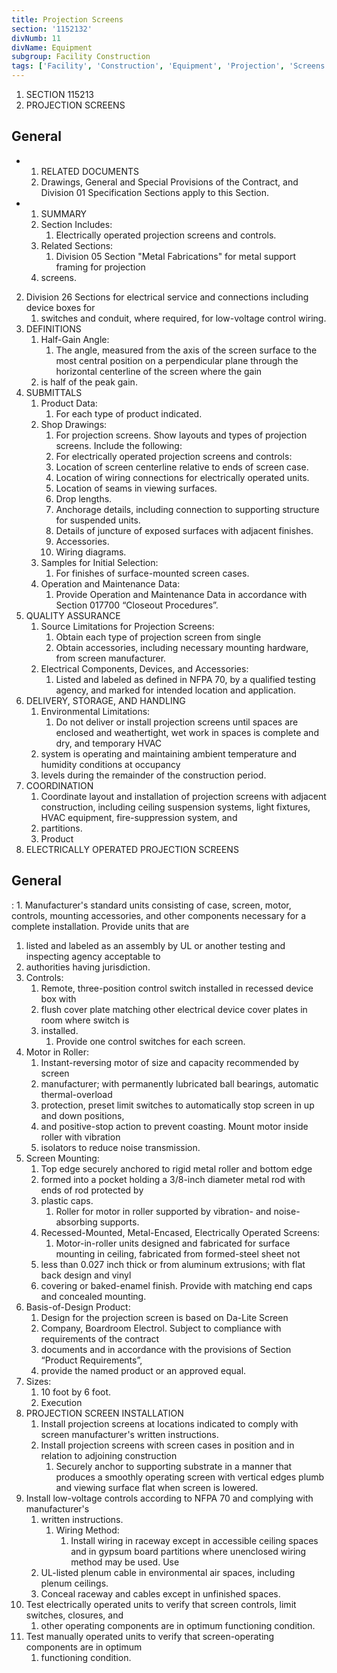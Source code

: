 ```yaml
---
title: Projection Screens
section: '1152132'
divNumb: 11
divName: Equipment
subgroup: Facility Construction
tags: ['Facility', 'Construction', 'Equipment', 'Projection', 'Screens']
---
```


   1. SECTION 115213
   1. PROJECTION SCREENS

## General


* 
	1. RELATED DOCUMENTS
   1. Drawings, General and Special Provisions of the Contract, and Division 01 Specification
Sections apply to this Section.

* 
	1. SUMMARY
   1. Section Includes:
      1. Electrically operated projection screens and controls.
   1. Related Sections:
      1. Division 05 Section "Metal Fabrications" for metal support framing for projection
   1. screens.
2. Division 26 Sections for electrical service and connections including device boxes for
   1. switches and conduit, where required, for low-voltage control wiring.
4. DEFINITIONS
   1. Half-Gain Angle:
      1. The angle, measured from the axis of the screen surface to the most central
position on a perpendicular plane through the horizontal centerline of the screen where the gain
   1. is half of the peak gain.
5. SUBMITTALS
   1. Product Data:
      1. For each type of product indicated.
   1. Shop Drawings:
      1. For projection screens. Show layouts and types of projection screens. Include
the following:
      1. For electrically operated projection screens and controls:
      1. Location of screen centerline relative to ends of screen case.
      1. Location of wiring connections for electrically operated units.
      1. Location of seams in viewing surfaces.
      1. Drop lengths.
      1. Anchorage details, including connection to supporting structure for suspended
units.
      1. Details of juncture of exposed surfaces with adjacent finishes.
      1. Accessories.
      1. Wiring diagrams.
   1. Samples for Initial Selection:
      1. For finishes of surface-mounted screen cases.
   1. Operation and Maintenance Data:
      1. Provide Operation and Maintenance Data in accordance with
Section 017700 “Closeout Procedures”.
6. QUALITY ASSURANCE
   1. Source Limitations for Projection Screens:
      1. Obtain each type of projection screen from single
      1. Obtain accessories, including necessary mounting hardware, from screen
manufacturer.
   1. Electrical Components, Devices, and Accessories:
      1. Listed and labeled as defined in NFPA 70,
by a qualified testing agency, and marked for intended location and application.
7. DELIVERY, STORAGE, AND HANDLING
   1. Environmental Limitations:
      1. Do not deliver or install projection screens until spaces are
enclosed and weathertight, wet work in spaces is complete and dry, and temporary HVAC
   1. system is operating and maintaining ambient temperature and humidity conditions at occupancy
   1. levels during the remainder of the construction period.
8. COORDINATION
   1. Coordinate layout and installation of projection screens with adjacent construction, including
ceiling suspension systems, light fixtures, HVAC equipment, fire-suppression system, and
   1. partitions.
   1. Product
1. ELECTRICALLY OPERATED PROJECTION SCREENS

## General

:
      1. Manufacturer's standard units consisting of case, screen, motor, controls, mounting
accessories, and other components necessary for a complete installation. Provide units that are
   1. listed and labeled as an assembly by UL or another testing and inspecting agency acceptable to
   1. authorities having jurisdiction.
1. Controls:
      1. Remote, three-position control switch installed in recessed device box with
   1. flush cover plate matching other electrical device cover plates in room where switch is
   1. installed.
      1. Provide one control switches for each screen.
2. Motor in Roller:
      1. Instant-reversing motor of size and capacity recommended by screen
   1. manufacturer; with permanently lubricated ball bearings, automatic thermal-overload
   1. protection, preset limit switches to automatically stop screen in up and down positions,
   1. and positive-stop action to prevent coasting. Mount motor inside roller with vibration
   1. isolators to reduce noise transmission.
3. Screen Mounting:
      1. Top edge securely anchored to rigid metal roller and bottom edge
   1. formed into a pocket holding a 3/8-inch diameter metal rod with ends of rod protected by
   1. plastic caps.
      1. Roller for motor in roller supported by vibration- and noise-absorbing supports.
   1. Recessed-Mounted, Metal-Encased, Electrically Operated Screens:
      1. Motor-in-roller units
designed and fabricated for surface mounting in ceiling, fabricated from formed-steel sheet not
   1. less than 0.027 inch thick or from aluminum extrusions; with flat back design and vinyl
   1. covering or baked-enamel finish. Provide with matching end caps and concealed mounting.
1. Basis-of-Design Product:
      1. Design for the projection screen is based on Da-Lite Screen
   1. Company, Boardroom Electrol. Subject to compliance with requirements of the contract
   1. documents and in accordance with the provisions of Section “Product Requirements”,
   1. provide the named product or an approved equal.
2. Sizes:
      1. 10 foot by 6 foot.
   1. Execution
1. PROJECTION SCREEN INSTALLATION
   1. Install projection screens at locations indicated to comply with screen manufacturer's written
instructions.
   1. Install projection screens with screen cases in position and in relation to adjoining construction
      1. Securely anchor to supporting substrate in a manner that produces a smoothly
operating screen with vertical edges plumb and viewing surface flat when screen is lowered.
1. Install low-voltage controls according to NFPA 70 and complying with manufacturer's
   1. written instructions.
      1. Wiring Method:
         1. Install wiring in raceway except in accessible ceiling spaces and
in gypsum board partitions where unenclosed wiring method may be used. Use
   1. UL-listed plenum cable in environmental air spaces, including plenum ceilings.
   1. Conceal raceway and cables except in unfinished spaces.
2. Test electrically operated units to verify that screen controls, limit switches, closures, and
   1. other operating components are in optimum functioning condition.
3. Test manually operated units to verify that screen-operating components are in optimum
   1. functioning condition.


